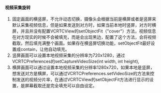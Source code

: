 #### 视频采集旋转

1. 固定画面的横竖屏，不允许动态切换，摄像头会根据当前是横屏或者是竖屏来默认采集视频信息，但是如果发送到对方时，如果当前本地时竖屏，对方时横屏，并且并没有配置VCRTCView的setObjectFit（"cover"）方法，视频信息在对方现实的时候不会被填充，而是会出现黑边，配置了这个方法，会将视频截取，然后填充满整个画面。如果存在横竖屏切换功能，setObjectFit最好设置成contain，让他自动填充。
2. 竖屏画面可以设置本地视频采集的分辨率为720x1280，通过VCRTCPreferences的setCaptureVideoSize(int width, int height),
3. 横屏画面可以通过设置本地视频采集的分辨率1280x720，如果本地是竖屏，想发送对方是横屏，可以通过VCRTCPreferences.setVideoSize的方法来控制发送的视频分片率，在通过VCRTCView的setObjectFit方法进行显示的设置，是屏幕截取还是完全填充可以自由设定。